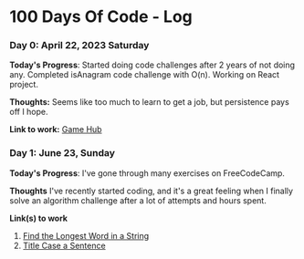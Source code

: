 # 100 Days Of Code - Log

### Day 0: April 22, 2023 Saturday

**Today's Progress**: Started doing code challenges after 2 years of not doing any. Completed isAnagram code challenge with O(n). Working on React project.

**Thoughts:** Seems like too much to learn to get a job, but persistence pays off I hope.

**Link to work:** [Game Hub](https://github.com/brettmadrid/game-hub)

### Day 1: June 23, Sunday

**Today's Progress**: I've gone through many exercises on FreeCodeCamp.

**Thoughts** I've recently started coding, and it's a great feeling when I finally solve an algorithm challenge after a lot of attempts and hours spent.

**Link(s) to work**

1. [Find the Longest Word in a String](https://www.freecodecamp.com/challenges/find-the-longest-word-in-a-string)
2. [Title Case a Sentence](https://www.freecodecamp.com/challenges/title-case-a-sentence)

